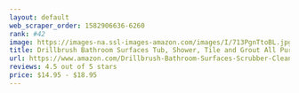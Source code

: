 ```yaml
---
layout: default 
﻿web_scraper_order: 1582906636-6260
rank: #42
image: https://images-na.ssl-images-amazon.com/images/I/713PgnTtoBL.jpg
title: Drillbrush Bathroom Surfaces Tub, Shower, Tile and Grout All Purpose Power Scrubber Cleaning Kit
url: https://www.amazon.com/Drillbrush-Bathroom-Surfaces-Scrubber-Cleaning/dp/B01MRLZ43B/ref=zg_mw_home-garden_42?_encoding=UTF8&psc=1&refRID=ST1XDMS4R2TXQERQ5ZH2
reviews: 4.5 out of 5 stars
price: $14.95 - $18.95
---
```

